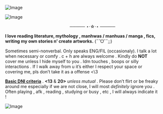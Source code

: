![Image](https://github.com/user-attachments/assets/a8b0e526-0935-46ec-908c-dced8c632ccf)


![Image](https://github.com/user-attachments/assets/504e4b51-078e-439c-b115-5dcabf8fd1d5)

 ⠀⠀⠀ ⠀⠀⠀⠀ ⠀⠀⠀⠀ ⠀⠀⠀⠀ ⠀⠀⠀⠀───── ⋆⋅☆⋅⋆ ─────

**I love reading literature, mythology , manhwas / manhuas / manga , fics, writing my own stories n’ create artworks.** (˶ˆᗜˆ˵;;)

Sometimes semi-nonverbal. Only speaks ENG/FIL (occasionaly). I talk a lot when necessary or comfy . c + h are always welcome . Kindly do **NOT** cover me unless I hide myself to you . Idm touches , boops or silly interactions . If I walk away from u it’s either I respect your space or covering me, pls don’t take it as a offense <\3

[**Basic DNI criteria**](https://listography.com/basic_dni)  . **<13** & **20>** _unless mutual_ . Please don’t flirt or be freaky around me especially if we are not close, I will most *definitely* ignore you . Often playing , afk , reading , studying or busy , etc , I will always indicate it !




![Image](https://github.com/user-attachments/assets/a6eff3a7-2ce9-4afc-b402-88eee659232f)
